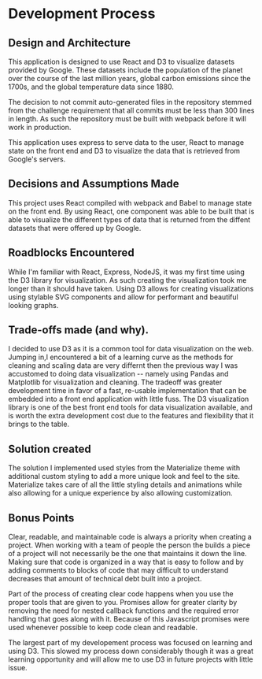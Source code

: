 # Development Process

## Design and Architecture

This application is designed to use React and D3 to visualize datasets provided by Google. These datasets include the population of the planet over the course of the last million years, global carbon emissions since the 1700s, and the global temperature data since 1880.

The decision to not commit auto-generated files in the repository stemmed from the challenge requirement that all commits must be less than 300 lines in length. As such the repository must be built with webpack before it will work in production.

This application uses express to serve data to the user, React to manage state on the front end and D3 to visualize the data that is retrieved from Google's servers.

## Decisions and Assumptions Made

This project uses React compiled with webpack and Babel to manage state on the front end. By using React, one component was able to be built that is able to visualize the different types of data that is returned from the diffent datasets that were offered up by Google.

## Roadblocks Encountered

While I'm familiar with React, Express, NodeJS, it was my first time using the D3 library for visualization. As such creating the visualization took me longer than it should have taken. Using D3 allows for creating visualizations using stylable SVG components and allow for performant and beautiful looking graphs. 

## Trade-offs made (and why).

I decided to use D3 as it is a common tool for data visualization on the web. Jumping in,I encountered a bit of a learning curve as the methods for cleaning and scaling data are very differnt then the previous way I was accustomed to doing data visualization -- namely using Pandas and Matplotlib for visualization and cleaning. The tradeoff was greater development time in favor of a fast, re-usable implementation that can be embedded into a front end application with little fuss. The D3 visualization library is one of the best front end tools for data visualization available, and is worth the extra development cost due to the features and flexibility that it brings to the table.

## Solution created

The solution I implemented used styles from the Materialize theme with additional custom styling to add a more unique look and feel to the site. Materialize takes care of all the little styling details and animations while also allowing for a unique experience by also allowing customization.

## Bonus Points

Clear, readable, and maintainable code is always a priority when creating a project. When working with a team of people the person the builds a piece of a project will not necessarily be the one that maintains it down the line. Making sure that code is organized in a way that is easy to follow and by adding comments to blocks of code that may difficult to understand decreases that amount of technical debt built into a project. 

Part of the process of creating clear code happens when you use the proper tools that are given to you. Promises allow for greater clarity by removing the need for nested callback functions and the required error handling that goes along with it. Because of this Javascript promises were used whenever possible to keep code clean and readable.

The largest part of my developement process was focused on learning and using D3. This  slowed my process down considerably though it was a great learning opportunity and will allow me to use D3 in future projects with little issue.